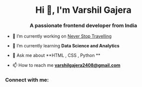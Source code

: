 <h1 align="center">Hi 👋, I'm Varshil Gajera</h1>
<h3 align="center">A passionate frontend developer from India</h3>

- 🔭 I’m currently working on [Never Stop Travelling](https://mango-bay-09c641710.1.azurestaticapps.nethttps://mango-bay-09c641710.1.azurestaticapps.nethttps://mango-bay-09c641710.1.azurestaticapps.nethttps://mango-bay-09c641710.1.azurestaticapps.net)

- 🌱 I’m currently learning **Data Science and Analytics**

- 💬 Ask me about **HTML , CSS , Python **

- 📫 How to reach me **varshilgajera2408@gmail.com**

<h3 align="left">Connect with me:</h3>
<p align="left">
</p>

